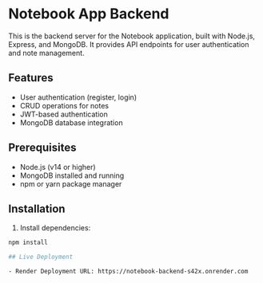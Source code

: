 # Notebook App Backend

This is the backend server for the Notebook application, built with Node.js, Express, and MongoDB. It provides API endpoints for user authentication and note management.

## Features

- User authentication (register, login)
- CRUD operations for notes
- JWT-based authentication
- MongoDB database integration

## Prerequisites

- Node.js (v14 or higher)
- MongoDB installed and running
- npm or yarn package manager

## Installation

1. Install dependencies:
```bash
npm install

## Live Deployment

- Render Deployment URL: https://notebook-backend-s42x.onrender.com